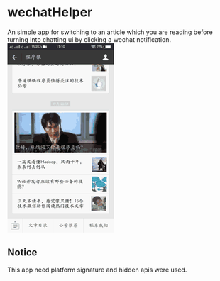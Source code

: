 # wechatHelper
An simple app for switching to an article which you are reading before turning into chatting ui by clicking a wechat notification.
![image](https://github.com/Roysin/wechatHelper/blob/master/wechathelper2.gif)
## Notice
This app need platform signature and hidden apis were used. 
